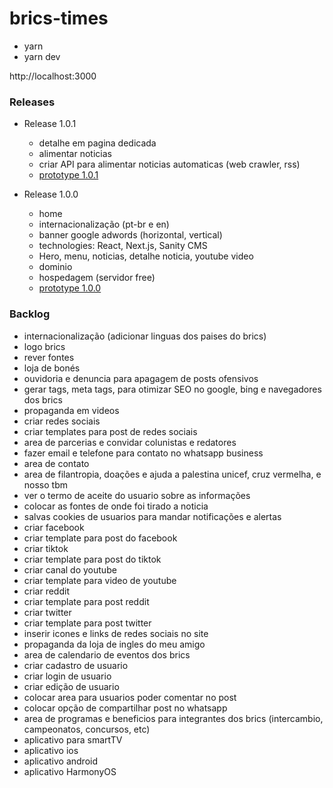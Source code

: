 # brics-times

+ yarn
+ yarn dev

http://localhost:3000

### Releases

+ Release 1.0.1
    + detalhe em pagina dedicada
    + alimentar noticias
    + criar API para alimentar noticias automaticas (web crawler, rss)
    + [prototype 1.0.1](https://viewer.diagrams.net/?tags=%7B%7D&lightbox=1&highlight=0000ff&edit=_blank&layers=1&nav=1&title=brics.drawio&dark=auto#R%3Cmxfile%3E%3Cdiagram%20name%3D%22P%C3%A1gina-1%22%20id%3D%22keI3J04D4nxAe10__Txb%22%3E1ZdRk5owEMc%2FDY%2FOEEDAR6qe57RnnbMz7WsKEdICoSEe2E%2FfhAQBg2M7o73xBcJ%2FNyH722UBw55n9YrCInkhEUoNy4xqw14YljVzTH4UwlEKU%2BBKIaY4khLohB3%2BjZSo5sUHHKFy4MgISRkuhmJI8hyFbKBBSkk1dNuTdHjXAsZIE3YhTHX1K45YIlXf8jr9GeE4ae8M3Jm0ZLB1VpGUCYxI1ZPspWHPKSFMjrJ6jlLBruUi5z1dsJ42RlHO%2FmbCN%2BqUe29dbpzXaPPsf3%2FbfWITMJXLvMH0oCJWu2XHFgElhzxCYhXTsD9UCWZoV8BQWCuec64lLEv5FeBDtRyiDNUXNwpO4fOyQSRDjB65i5rgmoqYKhnQEqy6BFi%2B0pIefKudCFXS49PaHRc%2BUGj%2BBZOrYdoQhkMMNVo8bjZEAlMc53wc8vgR5YKgg3mJBcqQ4SgS00fZDunfAq97htfW8QJ3BK9zN7qeRneBGEwTmPGYiOgenLOZPyzx2ZC4NwLcHAFu3w24P%2FLUu6mguCc8pj5e99eBtIZJ2fTngDv4Rd3Aac18FIvz9vXzNlgFm0XQrsh3KBeVDu%2FfXoB9tf4dT88G8O%2BWjpmWji%2B8ppvCRw9d%2BNPpELU7UvnenSp%2FnX2czIn7dAyC3c%2F5j2q5Dl4m1vXX3ZUKhGUhvzP2uBasbsEJmM5ZTwYjr7yxFnGTV94oKVsjFWzXXJh0BVk%2BXkUC056dkfb%2BXzMeBe1ooAVYE5gJP8oWDDMBQ7VPMy7YBUsJc8yOl4wc7yMmbHr2aDjv3UP0T%2BZVk5EM5s13SkFJPxeof9H5QPn3gPMH7Ov6U%2BSP9Ctwm6Twy%2B4nqbH1%2FjTt5R8%3D%3C%2Fdiagram%3E%3C%2Fmxfile%3E)

+ Release 1.0.0
    + home
    + internacionalização (pt-br e en)
    + banner google adwords (horizontal, vertical)
    + technologies: React, Next.js, Sanity CMS
    + Hero, menu, noticias, detalhe noticia, youtube video
    + dominio
    + hospedagem (servidor free)
    + [prototype 1.0.0](https://viewer.diagrams.net/?tags=%7B%7D&lightbox=1&highlight=0000ff&edit=_blank&layers=1&nav=1&title=brics.drawio&dark=auto#R%3Cmxfile%3E%3Cdiagram%20name%3D%22P%C3%A1gina-1%22%20id%3D%22keI3J04D4nxAe10__Txb%22%3E1Zhbb9owGIZ%2FTS4n4TgHcsmgK5VaippK262buIk1J0bGFNivn0McwNgV7dQcdoXz%2Bvzw2Xm%2FOHBa7G45WuUPLMXUcUfpzoEzx3VB5I%2FlT6XslTIKg1rJOEmVdhJi8gc3DZW6ISleaw0FY1SQlS4mrCxxIjQNcc62erNXRvVZVyjDhhAniJrqT5KKvFbHbnjS55hkeTMzCKK6pkBNY7WTdY5Stj2T4I0Dp5wxUZeK3RTTil7Dpe73453a48I4LsVHOvzi3vo1vFsvvKd0MR%2B%2FvMX34ptbj%2FKG6EZtWC1W7BsCnG3KFFeDjBz4fZsTgeMVSqrarfzTpZaLgsonIItqOMwF3r27TnDcvYwbzAos%2BF42UR2gr4CpkAnU4%2FaEH0RKy8%2FQe54SkfrLs%2BPQJyqyoMB8AhI0ID3gctM%2FqEAHBaCFVGgh5bYFyjNA3bOM9Q7KAzqo0OTUKSbfwPSMKZLKXE5g0JL7FjoSRElWynIi94%2B5FCo6RN5ZE1VRkDStulvZ6vS%2FBK%2Bv4XVNvIEFL2wLb2DgXT49Lie3k8Vs0nssXh5aGy3roW3tdhsbuKaUFFU4FgyncrqhIQOg73uuWcD5RXcXP08qoyMP8GjJ1sLkJg3AqiqS6tSWiMaC8YP7uMbwBSW%2FswP1x42gpMRfyDbU2ULb29a3sAWj1uAC8%2FxaefYdh25ksvK6PLnAdG%2FDIOWNrpOCfpekTAs3EFLQv0qq25gyPdySM5nmoDJF%2FeMKr%2BMKOg0s08v1Dim4OH3AYjHcsfV92Rom05MtmLSsxAypwdvdIHB1vLa0y2Z42wvC0KA7wwLRHBVyT2b%2BNXzEkR7BloTt6D86SSmAaZIHlFMEfqjfijZeneYUIDJ4PcugY41BLv%2Fbw%2B9f5rofRP0PoSkfT18HD3VnH1nhzV8%3D%3C%2Fdiagram%3E%3C%2Fmxfile%3E)
 

### Backlog
+ internacionalização (adicionar linguas dos paises do brics)
+ logo brics
+ rever fontes
+ loja de bonés
+ ouvidoria e denuncia para apagagem de posts ofensivos
+ gerar tags, meta tags, para otimizar SEO no google, bing e navegadores dos brics
+ propaganda em videos
+ criar redes sociais
+ criar templates para post de redes sociais
+ area de parcerias e convidar colunistas e redatores
+ fazer email e telefone para contato no whatsapp business
+ area de contato
+ area de filantropia, doações e ajuda a palestina unicef, cruz vermelha, e nosso tbm
+ ver o termo de aceite do usuario sobre as informações
+ colocar as fontes de onde foi tirado a noticia
+ salvas cookies de usuarios para mandar notificações e alertas
+ criar facebook 
+ criar template para post do facebook
+ criar tiktok 
+ criar template para post do tiktok
+ criar canal do youtube
+ criar template para video de youtube
+ criar reddit 
+ criar template para post reddit
+ criar twitter 
+ criar template para post twitter
+ inserir icones e links de redes sociais no site
+ propaganda da loja de ingles do meu amigo
+ area de calendario de eventos dos brics
+ criar cadastro de usuario
+ criar login de usuario
+ criar edição de usuario
+ colocar area para usuarios poder comentar no post
+ colocar opção de compartilhar post no whatsapp
+ area de programas e beneficios para integrantes dos brics (intercambio, campeonatos, concursos, etc)
+ aplicativo para smartTV
+ aplicativo ios
+ aplicativo android
+ aplicativo HarmonyOS
